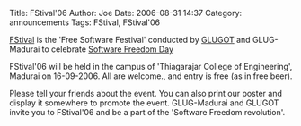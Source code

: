 Title: FStival'06
Author: Joe
Date: 2006-08-31 14:37
Category: announcements
Tags: FStival, FStival'06


[FStival] is the 'Free Software Festival' conducted by [GLUGOT] and GLUG-Madurai to celebrate [Software Freedom Day]

FStival'06 will be held in the campus of 'Thiagarajar College of Engineering', Madurai on 16-09-2006. All are welcome., and entry is free (as in free beer).

Please tell your friends about the event. You can also print our poster and display it somewhere to promote the event. GLUG-Madurai and GLUGOT invite you to FStival'06 and be a part of the 'Software Freedom revolution'.

[FStival]: http://www.fstival.org "FStival"
[GLUGOT]: http://glugot.tce.edu. "GLUGOT"
[Software Freedom Day]: http://softwarefreedomday.org

